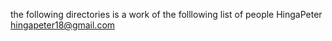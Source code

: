  the following directories is a work of the folllowing list of people
HingaPeter <hingapeter18@gmail.com>
